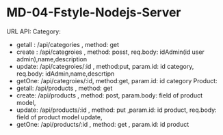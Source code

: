 # MD-04-Fstyle-Nodejs-Server

URL API: 
Category: 
- getall : /api/categories , method: get
- create :  /api/categroies , method: posst, req.body: idAdmin(id user admin),name,description
- update: /api/categroies/:id , method:put, param.id: id category, req.body: idAdmin,name,descrtipn
- getOne: /api/categroies/:id, method:get, param.id: id category
Product:
- getall: /api/products , method: get
- create: /api/products , method: post, param.body: field of product model,
- update: /api/products/:id , method: put ,param.id: id product, req.body: field of product model update,
- getOne: /api/products/:id , method: get , param.id: id product